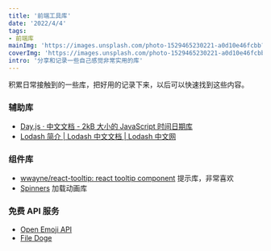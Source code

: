 ```yaml
---
title: '前端工具库'
date: '2022/4/4'
tags:
- 前端库
mainImg: 'https://images.unsplash.com/photo-1529465230221-a0d10e46fcbb?crop=entropy&cs=tinysrgb&fit=max&fm=jpg&ixid=MnwxNjUyNjZ8MHwxfHJhbmRvbXx8fHx8fHx8fDE2NDkwNTE1Njg&ixlib=rb-1.2.1&q=80&w=1080'
coverImg: 'https://images.unsplash.com/photo-1529465230221-a0d10e46fcbb?crop=entropy&cs=tinysrgb&fit=max&fm=jpg&ixid=MnwxNjUyNjZ8MHwxfHJhbmRvbXx8fHx8fHx8fDE2NDkwNTE1Njg&ixlib=rb-1.2.1&q=80&w=400'
intro: '分享和记录一些自己感觉非常实用的库'
---
```


积累日常接触到的一些库，把好用的记录下来，以后可以快速找到这些内容。

### 辅助库

- [Day.js · 中文文档 - 2kB 大小的 JavaScript 时间日期库](https://dayjs.gitee.io/zh-CN/)
- [Lodash 简介 | Lodash 中文文档 | Lodash 中文网](https://www.lodashjs.com/)

### 组件库

- [wwayne/react-tooltip: react tooltip component](https://github.com/wwayne/react-tooltip) 提示库，非常喜欢
- [Spinners](http://franzheidl.github.io/spinners/) 加载动画库

### 免费 API 服务
- [Open Emoji API](https://emoji-api.com/)
- [File Doge](https://filedoge.com/)
